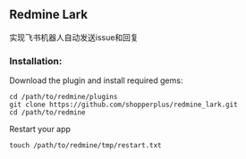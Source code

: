 ## Redmine Lark

实现飞书机器人自动发送issue和回复

### Installation:

Download the plugin and install required gems:

```console
cd /path/to/redmine/plugins
git clone https://github.com/shopperplus/redmine_lark.git
cd /path/to/redmine

```

Restart your app
```console
touch /path/to/redmine/tmp/restart.txt
```

